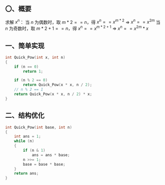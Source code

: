 ## 〇、概要

求解 $x^n$：
当 $n$ 为偶数时，取 $m * 2 == n$，得 $x^n == x^{m * 2}$ => $x^n == {x^2}^m$
当 $n$ 为奇数时，取 $m * 2 + 1 == n$，得 $x^n == x^{m * 2 + 1}$ => $x^n == {x^2}^m * x$

## 一、简单实现

```c++
int Quick_Pow(int x, int n)
{
    if (n == 0)
        return 1;

    if (n % 2 == 0)
        return Quick_Pow(x * x, n / 2);
    // n % 2 == 1
    return Quick_Pow(x * x, n / 2) * x;
}
```

## 二、结构优化

```c++
int Quick_Pow(int base, int n)
{
    int ans = 1;
    while (n)
    {
        if (n & 1)
            ans = ans * base;
        n >>= 1;
        base = base * base;
    }
    return ans;
}
```